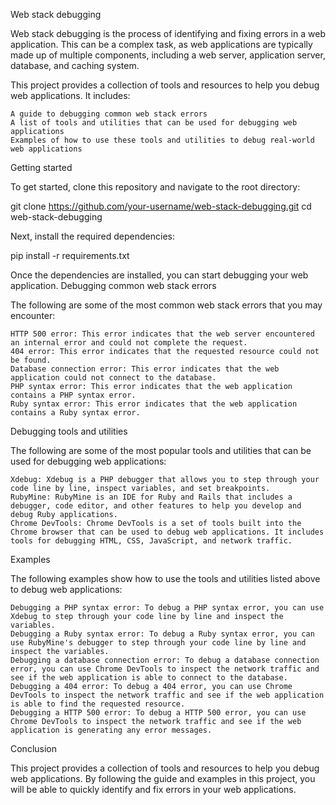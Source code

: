 
Web stack debugging

Web stack debugging is the process of identifying and fixing errors in a web application. This can be a complex task, as web applications are typically made up of multiple components, including a web server, application server, database, and caching system.

This project provides a collection of tools and resources to help you debug web applications. It includes:

    A guide to debugging common web stack errors
    A list of tools and utilities that can be used for debugging web applications
    Examples of how to use these tools and utilities to debug real-world web applications

Getting started

To get started, clone this repository and navigate to the root directory:

git clone https://github.com/your-username/web-stack-debugging.git
cd web-stack-debugging

Next, install the required dependencies:

pip install -r requirements.txt

Once the dependencies are installed, you can start debugging your web application.
Debugging common web stack errors

The following are some of the most common web stack errors that you may encounter:

    HTTP 500 error: This error indicates that the web server encountered an internal error and could not complete the request.
    404 error: This error indicates that the requested resource could not be found.
    Database connection error: This error indicates that the web application could not connect to the database.
    PHP syntax error: This error indicates that the web application contains a PHP syntax error.
    Ruby syntax error: This error indicates that the web application contains a Ruby syntax error.

Debugging tools and utilities

The following are some of the most popular tools and utilities that can be used for debugging web applications:

    Xdebug: Xdebug is a PHP debugger that allows you to step through your code line by line, inspect variables, and set breakpoints.
    RubyMine: RubyMine is an IDE for Ruby and Rails that includes a debugger, code editor, and other features to help you develop and debug Ruby applications.
    Chrome DevTools: Chrome DevTools is a set of tools built into the Chrome browser that can be used to debug web applications. It includes tools for debugging HTML, CSS, JavaScript, and network traffic.

Examples

The following examples show how to use the tools and utilities listed above to debug web applications:

    Debugging a PHP syntax error: To debug a PHP syntax error, you can use Xdebug to step through your code line by line and inspect the variables.
    Debugging a Ruby syntax error: To debug a Ruby syntax error, you can use RubyMine's debugger to step through your code line by line and inspect the variables.
    Debugging a database connection error: To debug a database connection error, you can use Chrome DevTools to inspect the network traffic and see if the web application is able to connect to the database.
    Debugging a 404 error: To debug a 404 error, you can use Chrome DevTools to inspect the network traffic and see if the web application is able to find the requested resource.
    Debugging a HTTP 500 error: To debug a HTTP 500 error, you can use Chrome DevTools to inspect the network traffic and see if the web application is generating any error messages.

Conclusion

This project provides a collection of tools and resources to help you debug web applications. By following the guide and examples in this project, you will be able to quickly identify and fix errors in your web applications.
